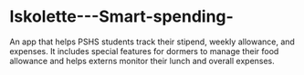 # Iskolette---Smart-spending-
An app that helps PSHS students track their stipend, weekly allowance, and expenses. It includes special features for dormers to manage their food allowance and helps externs monitor their lunch and overall expenses.
